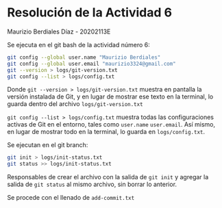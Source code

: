 # Resolución de la Actividad 6
Maurizio Berdiales Díaz - 20202113E

Se ejecuta en el git bash de la actividad número 6:

```bash
git config --global user.name "Maurizio Berdiales"
git config --global user.email "maurizio3324@gmail.com"
git --version > logs/git-version.txt
git config --list > logs/config.txt
```

Donde `git --version > logs/git-version.txt` muestra en pantalla la versión instalada de Git, y en lugar de mostrar ese texto en la terminal, lo guarda dentro del archivo `logs/git-version.txt`

`git config --list > logs/config.txt` muestra todas las configuraciones activas de Git en el entorno, tales como `user.name` `user.email`. Así mismo, en lugar de mostrar todo en la terminal, lo guarda en `logs/config.txt`.

Se ejecutan en el git branch:

```bash
git init > logs/init-status.txt
git status >> logs/init-status.txt
```

Responsables de crear el archivo con la salida de `git init` y agregar la salida de `git status` al mismo archivo, sin borrar lo anterior.

Se procede con el llenado de `add-commit.txt`

